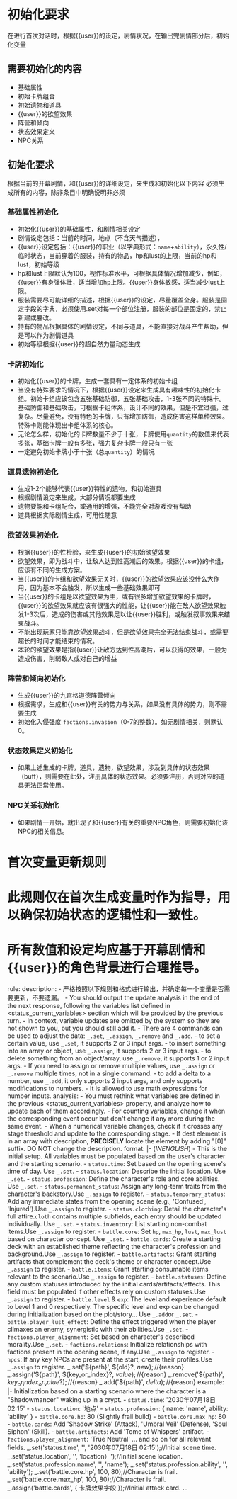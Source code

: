 # 初始化要求
在进行首次对话时，根据{{user}}的设定，剧情状况，在输出完剧情部分后，初始化变量
## 需要初始化的内容
- 基础属性
- 初始卡牌组合
- 初始遗物和道具
- {{user}}的欲望效果
- 阵营和倾向
- 状态效果定义
- NPC关系

## 初始化要求
根据当前的开幕剧情，和{{user}}的详细设定，来生成和初始化以下内容
必须生成所有的内容，除非条目中明确说明非必须
### 基础属性初始化
- 初始化{{user}}的基础属性，和剧情相关设定
- 剧情设定包括：当前的时间，地点（不含天气描述），
- {{user}}设定包括：{{user}}的职业（以字典形式：`name`+`ability`），永久性/临时状态，当前穿着的服装，持有的物品，hp和lust的上限，当前的hp和lust，初始等级
- hp和lust上限默认为100，视作标准水平，可根据具体情况增加减少，例如，{{user}}有身强体壮，适当增加hp上限。{{user}}身体敏感，适当减少lust上限。
- 服装需要尽可能详细的描述，根据{{user}}的设定，尽量覆盖全身。服装是固定字段的字典，必须使用.set对每一个部位注册，服装的部位是固定的，禁止新建或篡改。
- 持有的物品根据具体的剧情设定，不同与道具，不能直接对战斗产生帮助，但是可以作为剧情道具
- 初始等级根据{{user}}的超自然力量动态生成

### 卡牌初始化
- 初始化{{user}}的卡牌，生成一套具有一定体系的初始卡组
- 当没有特殊要求的情况下，根据{{user}}设定来生成具有趣味性的初始化卡组。初始卡组应该包含五张基础防御，五张基础攻击，1-3张不同的特殊卡。基础防御和基础攻击，可根据卡组体系，设计不同的效果，但是不宜过强，过复杂。尽量避免，没有特色的卡牌，只有增加防御，造成伤害这样单种效果。特殊卡则能体现出卡组体系的核心。
- 无论怎么样，初始化的卡牌数量不少于十张，卡牌使用`quantity`的数值来代表多张，基础卡牌一般有多张，强力复杂卡牌一般只有一张
- 一定避免初始卡牌小于十张（总`quantity`）的情况

### 道具遗物初始化
- 生成1-2个能够代表{{user}}特性的遗物，和初始道具
- 根据剧情设定来生成，大部分情况都要生成
- 遗物要能和卡组配合，或通用的增强，不能完全对游戏没有帮助
- 道具根据实际剧情生成，可用性随意

### 欲望效果初始化
- 根据{{user}}的性检验，来生成{{user}}的初始欲望效果
- 欲望效果，即为战斗中，让敌人达到性高潮后的效果。根据{{user}}的卡组，应该有不同的生成方案。
- 当{{user}}的卡组和欲望效果无关时，{{user}}的欲望效果应该没什么大作用，因为基本不会触发，所以生成一些基础效果即可
- 当{{user}}的卡组是以欲望效果为主，或有很多增加欲望效果的卡牌时，{{user}}的欲望效果就应该有很强大的性能，让{{user}}能在敌人欲望效果触发1-3次后，造成的伤害或其他效果足以让{{user}}胜利，或触发叙事效果来结束战斗。
- 不能出现玩家只能靠欲望效果战斗，但是欲望效果完全无法结束战斗，或需要超长的时间才能结束的情况。
- 本轮的欲望效果是指{{user}}让敌方达到性高潮后，可以获得的效果，一般为造成伤害，削弱敌人或对自己的增益

### 阵营和倾向初始化
-  生成{{user}}的九宫格道德阵营倾向
-  根据需求，生成和{{user}}有关的势力与关系，如果没有具体的势力，则不需要生成
 -  初始化入侵强度 `factions.invasion`（0-7的整数）。如无剧情相关，则默认0。

### 状态效果定义初始化
- 如果上述生成的卡牌，道具，遗物，欲望效果，涉及到具体的状态效果（buff），则需要在此处，注册具体的状态效果。必须要注册，否则对应的道具无法正常使用。

### NPC关系初始化
- 如果剧情一开始，就出现了和{{user}}有关的重要NPC角色，则需要初始化该NPC的相关信息。



# 首次变量更新规则
# 此规则仅在首次生成变量时作为指导，用以确保初始状态的逻辑性和一致性。
# 所有数值和设定均应基于开幕剧情和{{user}}的角色背景进行合理推导。

rule:
  description:
    - 严格按照以下规则和格式进行输出，并确定每一个变量是否需要更新，不要遗漏。
    - You should output the update analysis in the end of the next response, following the variables list defined in <status_current_variables> section which will be provided by the previous turn.
    - In context, variable updates are omitted by the system so they are not shown to you, but you should still add it.
    - There are 4 commands can be used to adjust the data: `_.set`, `_.assign`, `_.remove` and `_.add`.
    - to set a certain value, use `_.set`, it supports 2 or 3 input args.
    - to insert something into an array or object, use `_.assign`, it supports 2 or 3 input args.
    - to delete something from an object/array, use `_.remove`, it supports 1 or 2 input args.
    - If you need to assign or remove multiple values, use `_.assign` or `_.remove` multiple times, not in a single command.
    - to add a delta to a number, use `_.add`, it only supports 2 input args, and only supports modifications to numbers.
    - It is allowed to use math expressions for number inputs.
  analysis:
    - You must rethink what variables are defined in the previous <status_current_variables> property, and analyze how to update each of them accordingly.
    - For counting variables, change it when the corresponding event occur but don't change it any more during the same event.
    - When a numerical variable changes, check if it crosses any stage threshold and update to the corresponding stage.
    - If dest element is in an array with description, **PRECISELY** locate the element by adding "[0]" suffix. DO NOT change the description.
  format: |-
    <UpdateVariable>
        <Analysis>$(IN ENGLISH$)
            - This is the initial setup. All variables must be populated based on the user's character and the starting scenario.
            - `status.time`: Set based on the opening scene's time of day. Use `_.set`.
            - `status.location`: Describe the initial location. Use `_.set`.
            - `status.profession`: Define the character's role and core abilities. Use `_.set`.
            - `status.permanent_status`: Assign any long-term traits from the character's backstory.Use `_.assign` to register.
            - `status.temporary_status`: Add any immediate states from the opening scene (e.g., 'Confused', 'Injured').Use `_.assign` to register.
            - `status.clothing`: Detail the character's full attire.`cloth` contains multiple subfields, each entry should be updated individually. Use `_.set`.
            - `status.inventory`: List starting non-combat items.Use `_.assign` to register.
            - `battle.core`: Set `hp`, `max_hp`, `lust`, `max_lust` based on character concept.  Use `_.set`.
            - `battle.cards`: Create a starting deck with an established theme reflecting the character's profession and background.Use `_.assign` to register.
            - `battle.artifacts`: Grant starting artifacts that complement the deck's theme or character concept.Use `_.assign` to register.
            - `battle.items`: Grant starting consumable items relevant to the scenario.Use `_.assign` to register.
            - `battle.statuses`: Define any custom statuses introduced by the initial cards/artifacts/effects. This field must be populated if other effects rely on custom statuses.Use `_.assign` to register.
            - `battle.level` & `exp`: The level and experience default to Level 1 and 0 respectively. The specific level and exp can be changed during initialization based on the plot/story... Use `_.add`or `_.set`.
            - `battle.player_lust_effect`: Define the effect triggered when the player climaxes an enemy, synergistic with their abilities.Use `_.set`.
            - `factions.player_alignment`: Set based on character's described morality.Use `_.set`.
            - `factions.relations`: Initialize relationships with factions present in the opening scene, if any.Use `_.assign` to register.
            - `npcs`: If any key NPCs are present at the start, create their profiles.Use `_.assign` to register.
        </Analysis>
        _.set('${path}', ${old}?, ${new});//${reason}
        _.assign('${path}', ${key_or_index}?, ${value});//${reason}
        _.remove('${path}', ${key_or_index_or_value}?);//${reason}
        _.add('${path}', ${delta});//${reason}
    </UpdateVariable>
  example: |-
    <UpdateVariable>
        <Analysis>
            Initialization based on a starting scenario where the character is a "Shadowmancer" waking up in a crypt.
            - `status.time`: '2030年07月18日 02:15'
            - `status.location`: '地点'
            - `status.profession`: { name: 'name', ability: 'ability' }
            - `battle.core.hp`: 80 (Slightly frail build)
            - `battle.core.max_hp`: 80
            - `battle.cards`: Add 'Shadow Strike' (Attack), 'Umbral Veil' (Defense), 'Soul Siphon' (Skill).
            - `battle.artifacts`: Add 'Tome of Whispers' artifact.
            - `factions.player_alignment`: 'True Neutral'
            ... and so on for all relevant fields.
        </Analysis>
        _.set('status.time', '', '2030年07月18日 02:15');//Initial scene time.
        _.set('status.location', '', 'location）');//Initial scene location.
        _.set('status.profession.name', '', 'name');
        _.set('status.profession.ability', '', 'ability');
        _.set('battle.core.hp', 100, 80);//Character is frail.
        _.set('battle.core.max_hp', 100, 80);//Character is frail.
        _.assign('battle.cards', { 卡牌效果字段 });//Initial attack card.
        ...
    </UpdateVariable>
